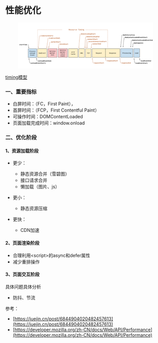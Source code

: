 # 性能优化

<figure><img src="../../.gitbook/assets/image (12).png" alt=""><figcaption></figcaption></figure>

[timing模型](https://w3c.github.io/navigation-timing/#processing-model)



### 一、重要指标

* 白屏时间：（FC，First Paint），
* 首屏时间：（FCP，First Contentful Paint）
* 可操作时间：DOMContentLoaded
* 页面加载完成时间：window.onload



### 二、优化阶段

#### 1、资源加载阶段

* 更少：
  * 静态资源合并（雪碧图）
  * 接口请求合并
  * 懒加载（图片、js）
* 更小：
  * 静态资源压缩
*   更快：

    * CDN加速



#### 2、页面渲染阶段

* 合理利用\<script>的async和defer属性
* 减少重排操作



#### 3、页面交互阶段

具体问题具体分析

* 防抖、节流









参考：

* [https://juejin.cn/post/6844904020482457613](https://juejin.cn/post/6844904020482457613)
* [https://developer.mozilla.org/zh-CN/docs/Web/API/Performance](https://developer.mozilla.org/zh-CN/docs/Web/API/Performance)

